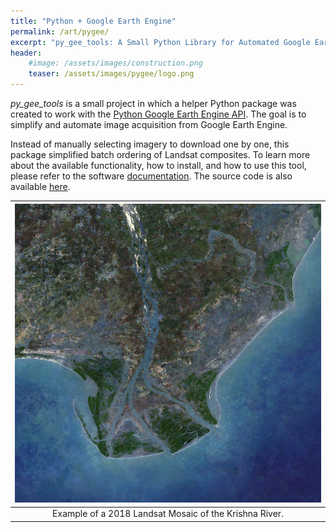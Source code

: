 ```yaml
---
title: "Python + Google Earth Engine"
permalink: /art/pygee/
excerpt: "py_gee_tools: A Small Python Library for Automated Google Earth Engine Scene Acquisition."
header:
    #image: /assets/images/construction.png
    teaser: /assets/images/pygee/logo.png
---
```


*py_gee_tools* is a small project in which a helper Python package was created to work
with the [Python Google Earth Engine API](https://github.com/google/earthengine-api).
The goal is to simplify and automate image acquisition from Google Earth Engine.

Instead of manually selecting imagery to download one by one, this package
simplified batch ordering of Landsat composites. To learn more about the
available functionality, how to install, and how to use this tool, please refer to the
software [documentation](https://elbeejay.github.io/py_gee_tools). The source
code is also available [here](https://github.com/elbeejay/py_gee_tools).

| ![Example Landsat Mosaic](/assets/images/pygee/KrishnaRiver2018Landsat.png) |
|:--:|
| Example of a 2018 Landsat Mosaic of the Krishna River. |
